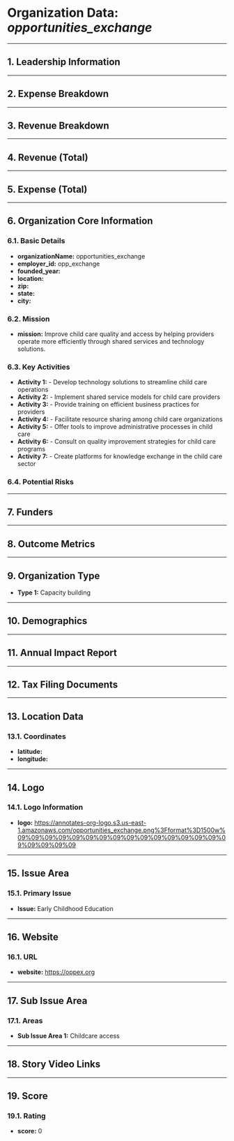 # Organization Data: *opportunities_exchange*

---

## 1. Leadership Information

---

## 2. Expense Breakdown

---

## 3. Revenue Breakdown

---

## 4. Revenue (Total)

---

## 5. Expense (Total)

---

## 6. Organization Core Information
### 6.1. Basic Details
- **organizationName:** opportunities_exchange
- **employer_id:** opp_exchange
- **founded_year:** 
- **location:** 
- **zip:** 
- **state:** 
- **city:** 

### 6.2. Mission
- **mission:** Improve child care quality and access by helping providers operate more efficiently through shared services and technology solutions.

### 6.3. Key Activities
- **Activity 1:** - Develop technology solutions to streamline child care operations
- **Activity 2:** - Implement shared service models for child care providers
- **Activity 3:** - Provide training on efficient business practices for providers
- **Activity 4:** - Facilitate resource sharing among child care organizations
- **Activity 5:** - Offer tools to improve administrative processes in child care
- **Activity 6:** - Consult on quality improvement strategies for child care programs
- **Activity 7:** - Create platforms for knowledge exchange in the child care sector

### 6.4. Potential Risks

---

## 7. Funders

---

## 8. Outcome Metrics

---

## 9. Organization Type
- **Type 1:** Capacity building

---

## 10. Demographics

---

## 11. Annual Impact Report

---

## 12. Tax Filing Documents

---

## 13. Location Data
### 13.1. Coordinates
- **latitude:** 
- **longitude:** 

---

## 14. Logo
### 14.1. Logo Information
- **logo:** https://annotates-org-logo.s3.us-east-1.amazonaws.com/opportunities_exchange.png%3Fformat%3D1500w%09%09%09%09%09%09%09%09%09%09%09%09%09%09%09%09%09%09%09%09

---

## 15. Issue Area
### 15.1. Primary Issue
- **Issue:** Early Childhood Education

---

## 16. Website
### 16.1. URL
- **website:** https://oppex.org

---

## 17. Sub Issue Area
### 17.1. Areas
- **Sub Issue Area 1:** Childcare access

---

## 18. Story Video Links
---

## 19. Score
### 19.1. Rating
- **score:** 0
